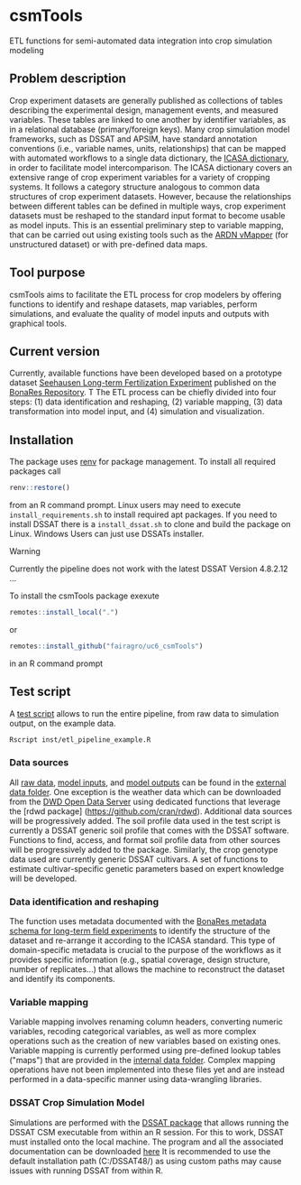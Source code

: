 # csmTools
ETL functions for semi-automated data integration into crop simulation modeling


## Problem description
Crop experiment datasets are generally published as collections of tables describing the experimental design, management events, and measured variables. These tables are linked to one another by identifier variables, as in a relational database (primary/foreign keys).
Many crop simulation model frameworks, such as DSSAT and APSIM, have standard annotation conventions (i.e., variable names, units, relationships) that can be mapped with automated workflows to a single data dictionary, the [ICASA dictionary](https://docs.google.com/spreadsheets/u/0/d/1MYx1ukUsCAM1pcixbVQSu49NU-LfXg-Dtt-ncLBzGAM/pub?output=html), in order to facilitate model intercomparison.
The ICASA dictionary covers an extensive range of crop experiment variables for a variety of cropping systems. It follows a category structure analogous to common data structures of crop experiment datasets. However, because the relationships between different tables can be defined in multiple ways, crop experiment datasets must be reshaped to the standard input format to become usable as model inputs. This is an essential preliminary step to variable mapping, that can be carried out using existing tools such as the [ARDN vMapper](https://data.agmip.org/ardn/tools/vmapper) (for unstructured dataset) or with pre-defined data maps.


## Tool purpose
csmTools aims to facilitate the ETL process for crop modelers by offering functions to identify and reshape datasets, map variables, perform simulations, and evaluate the quality of model inputs and outputs with graphical tools.


## Current version
Currently, available functions have been developed based on a prototype dataset [Seehausen Long-term Fertilization Experiment](https://doi.org/10.20387/bonares-3nqn-41vn) published on the [BonaRes Repository](https://www.bonares.de/research-data). T
The ETL process can be chiefly divided into four steps: (1) data identification and reshaping, (2) variable mapping, (3) data transformation into model input, and (4) simulation and visualization.

## Installation
The package uses [renv](https://rstudio.github.io/renv/) for package management. To install all required packages call 
```R
renv::restore()
```
from an R command prompt. Linux users may need to execute `install_requirements.sh` to install required apt packages. If you need to install DSSAT there is a `install_dssat.sh` to clone and build the package on Linux. Windows Users can just use DSSATs installer. 
> [!WARNING]
> Currently the pipeline does not work with the latest DSSAT Version 4.8.2.12 ...

To install the csmTools package exexute 
```R
remotes::install_local(".")
```
or 
```R
remotes::install_github("fairagro/uc6_csmTools")
``` 
in an R command prompt

## Test script
A [test script](inst/etl_pipeline_example.R) allows to run the entire pipeline, from raw data to simulation output, on the example data.
```bash
Rscript inst/etl_pipeline_example.R 
```

### Data sources
All [raw data](inst/extdata/lte_seehausen/0_raw), [model inputs](inst/extdata/lte_seehausen/1_out), and [model outputs](inst/extdata/lte_seehausen/1_sim) can be found in the [external data folder](inst/extdata/lte_seehausen).
One exception is the weather data which can be downloaded from the [DWD Open Data Server](https://www.dwd.de/EN/ourservices/opendata/opendata.html) using dedicated functions that leverage the [rdwd package] (https://github.com/cran/rdwd). Additional data sources will be progressively added.
The soil profile data used in the test script is currently a DSSAT generic soil profile that comes with the DSSAT software. Functions to find, access, and format soil profile data from other sources will be progressively added to the package.
Similarly, the crop genotype data used are currently generic DSSAT cultivars. A set of functions to estimate cultivar-specific genetic parameters based on expert knowledge will be developed.

### Data identification and reshaping
The function uses metadata documented with the [BonaRes metadata schema for long-term field experiments](https://tools.bonares.de/ltfe/lte-details/430/) to identify the structure of the dataset and re-arrange it according to the ICASA standard. This type of domain-specific metadata is crucial to the purpose of the workflows as it provides specific information (e.g., spatial coverage, design structure, number of replicates...) that allows the machine to reconstruct the dataset and identify its components.  

### Variable mapping
Variable mapping involves renaming column headers, converting numeric variables, recoding categorical variables, as well as more complex operations such as the creation of new variables based on existing ones. Variable mapping is currently performed using pre-defined lookup tables ("maps") that are provided in the [internal data folder](data/). Complex mapping operations have not been implemented into these files yet and are instead performed in a data-specific manner using data-wrangling libraries.

### DSSAT Crop Simulation Model
Simulations are performed with the [DSSAT package](https://github.com/palderman/DSSAT) that allows running the DSSAT CSM executable from within an R session. For this to work, DSSAT must installed onto the local machine.
The program and all the associated documentation can be downloaded [here](https://dssat.net)
It is recommended to use the default installation path (C:/DSSAT48/) as using custom paths may cause issues with running DSSAT from within R.

